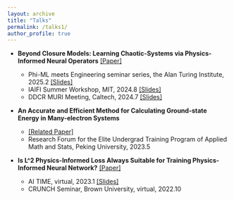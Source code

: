 ```yaml
---
layout: archive
title: "Talks"
permalink: /talks1/
author_profile: true
---
```


- **Beyond Closure Models: Learning Chaotic-Systems via Physics-Informed Neural Operators** 
  [\[Paper\]](https://arxiv.org/pdf/2408.05177)
  - Phi-ML meets Engineering seminar series, the Alan Turing Institute, 2025.2 [\[Slides\]](/files/talks/pino_closure_ATI.pdf)
  - IAIFI Summer Workshop, MIT, 2024.8 [\[Slides\]](/files/talks/closure_iaifi.pdf)
  - DDCR MURI Meeting, Caltech, 2024.7 [\[Slides\]](/files/talks/closure_muri.pdf)

- **An Accurate and Efficient Method for Calculating Ground-state Energy in Many-electron Systems**
  - [\[Related Paper\]](https://arxiv.org/pdf/2307.08214)
  - Research Forum for the Elite Undergrad Training Program of Applied Math and Stats, Peking University, 2023.5

- **Is L^2 Physics-Informed Loss Always Suitable for Training Physics-Informed Neural Network?**
  [\[Paper\]](https://arxiv.org/pdf/2206.02016)
  - AI TIME, virtual, 2023.1 [\[Slides\]](/files/talks/aitime_linf.pdf)
  - CRUNCH Seminar, Brown University, virtual, 2022.10

  
